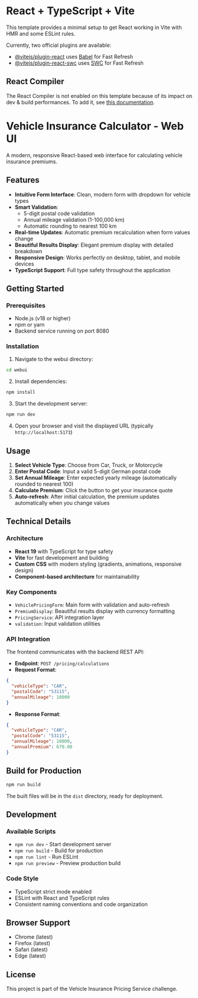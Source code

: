 # React + TypeScript + Vite

This template provides a minimal setup to get React working in Vite with HMR and some ESLint rules.

Currently, two official plugins are available:

- [@vitejs/plugin-react](https://github.com/vitejs/vite-plugin-react/blob/main/packages/plugin-react) uses [Babel](https://babeljs.io/) for Fast Refresh
- [@vitejs/plugin-react-swc](https://github.com/vitejs/vite-plugin-react/blob/main/packages/plugin-react-swc) uses [SWC](https://swc.rs/) for Fast Refresh

## React Compiler

The React Compiler is not enabled on this template because of its impact on dev & build performances. To add it, see [this documentation](https://react.dev/learn/react-compiler/installation).

# Vehicle Insurance Calculator - Web UI

A modern, responsive React-based web interface for calculating vehicle insurance premiums.

## Features

- **Intuitive Form Interface**: Clean, modern form with dropdown for vehicle types
- **Smart Validation**:
  - 5-digit postal code validation
  - Annual mileage validation (1-100,000 km)
  - Automatic rounding to nearest 100 km
- **Real-time Updates**: Automatic premium recalculation when form values change
- **Beautiful Results Display**: Elegant premium display with detailed breakdown
- **Responsive Design**: Works perfectly on desktop, tablet, and mobile devices
- **TypeScript Support**: Full type safety throughout the application

## Getting Started

### Prerequisites

- Node.js (v18 or higher)
- npm or yarn
- Backend service running on port 8080

### Installation

1. Navigate to the webui directory:
```bash
cd webui
```

2. Install dependencies:
```bash
npm install
```

3. Start the development server:
```bash
npm run dev
```

4. Open your browser and visit the displayed URL (typically `http://localhost:5173`)

## Usage

1. **Select Vehicle Type**: Choose from Car, Truck, or Motorcycle
2. **Enter Postal Code**: Input a valid 5-digit German postal code
3. **Set Annual Mileage**: Enter expected yearly mileage (automatically rounded to nearest 100)
4. **Calculate Premium**: Click the button to get your insurance quote
5. **Auto-refresh**: After initial calculation, the premium updates automatically when you change values

## Technical Details

### Architecture

- **React 19** with TypeScript for type safety
- **Vite** for fast development and building
- **Custom CSS** with modern styling (gradients, animations, responsive design)
- **Component-based architecture** for maintainability

### Key Components

- `VehiclePricingForm`: Main form with validation and auto-refresh
- `PremiumDisplay`: Beautiful results display with currency formatting
- `PricingService`: API integration layer
- `validation`: Input validation utilities

### API Integration

The frontend communicates with the backend REST API:
- **Endpoint**: `POST /pricing/calculations`
- **Request Format**:
```json
{
  "vehicleType": "CAR",
  "postalCode": "53115",
  "annualMileage": 10000
}
```
- **Response Format**:
```json
{
  "vehicleType": "CAR",
  "postalCode": "53115",
  "annualMileage": 10000,
  "annualPremium": 670.00
}
```

## Build for Production

```bash
npm run build
```

The built files will be in the `dist` directory, ready for deployment.

## Development

### Available Scripts

- `npm run dev` - Start development server
- `npm run build` - Build for production
- `npm run lint` - Run ESLint
- `npm run preview` - Preview production build

### Code Style

- TypeScript strict mode enabled
- ESLint with React and TypeScript rules
- Consistent naming conventions and code organization

## Browser Support

- Chrome (latest)
- Firefox (latest)
- Safari (latest)
- Edge (latest)

## License

This project is part of the Vehicle Insurance Pricing Service challenge.
